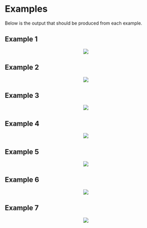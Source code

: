 # Examples

Below is the output that should be produced from each example.

## Example 1
<p align="center">
    <img src="https://s3.amazonaws.com/stevenethornton.github/BHIME_Example1.png"/>
</p>

## Example 2
<p align="center">
    <img src="https://s3.amazonaws.com/stevenethornton.github/BHIME_Example2.png"/>
</p>

## Example 3
<p align="center">
    <img src="https://s3.amazonaws.com/stevenethornton.github/BHIME_Example3.png"/>
</p>

## Example 4
<p align="center">
    <img src="https://s3.amazonaws.com/stevenethornton.github/BHIME_Example4.png"/>
</p>

## Example 5
<p align="center">
    <img src="https://s3.amazonaws.com/stevenethornton.github/BHIME_Example5.png"/>
</p>

## Example 6
<p align="center">
    <img src="https://s3.amazonaws.com/stevenethornton.github/BHIME_Example6.png"/>
</p>

## Example 7
<p align="center">
    <img src="https://s3.amazonaws.com/stevenethornton.github/BHIME_Example7.png"/>
</p>
